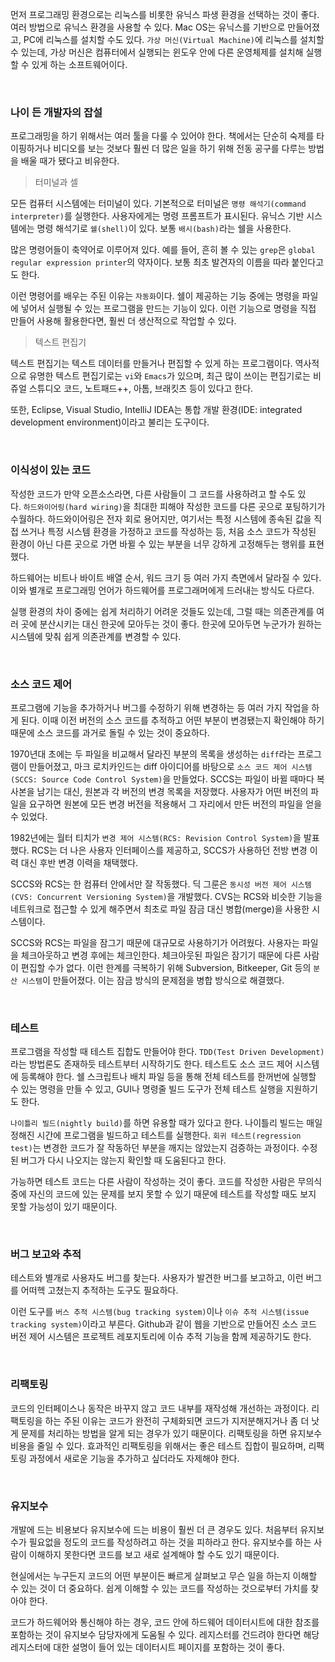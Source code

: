 먼저 프로그래밍 환경으로는 리눅스를 비롯한 유닉스 파생 환경을 선택하는 것이 좋다. 여러 방법으로 유닉스 환경을 사용할 수 있다. Mac OS는 유닉스를 기반으로 만들어졌고, PC에 리눅스를 설치할 수도 있다. `가상 머신(Virtual Machine)`에 리눅스를 설치할 수 있는데, 가상 머신은 컴퓨터에서 실행되는 윈도우 안에 다른 운영체제를 설치해 실행할 수 있게 하는 소프트웨어이다.

<br>

### 나이 든 개발자의 잡설
프로그래밍을 하기 위해서는 여러 툴을 다룰 수 있어야 한다. 책에서는 단순히 숙제를 타이핑하거나 비디오를 보는 것보다 훨씬 더 많은 일을 하기 위해 전동 공구를 다루는 방법을 배울 때가 됐다고 비유한다.

> 터미널과 셀

모든 컴퓨터 시스템에는 터미널이 있다. 기본적으로 터미널은 `명령 해석기(command interpreter)`를 실행한다. 사용자에게는 명령 프롬프트가 표시된다. 유닉스 기반 시스템에는 명령 해석기로 `쉘(shell)`이 있다. 보통 `배시(bash)`라는 쉘을 사용한다.

많은 명령어들이 축약어로 이루어져 있다. 예를 들어, 흔히 볼 수 있는 `grep`은 `global regular expression printer`의 약자이다. 보통 최초 발견자의 이름을 따라 붙인다고도 한다.

이런 명령어를 배우는 주된 이유는 `자동화`이다. 쉘이 제공하는 기능 중에는 명령을 파일에 넣어서 실행될 수 있는 프로그램을 만드는 기능이 있다. 이런 기능으로 명령을 직접 만들어 사용해 활용한다면, 훨씬 더 생산적으로 작업할 수 있다.

> 텍스트 편집기

텍스트 편집기는 텍스트 데이터를 만들거나 편집할 수 있게 하는 프로그램이다. 역사적으로 유명한 텍스트 편집기로는 `vi`와 `Emacs`가 있으며, 최근 많이 쓰이는 편집기로는 비쥬얼 스튜디오 코드, 노트패드++, 아톰, 브래킷츠 등이 있다고 한다.

또한, Eclipse, Visual Studio, IntelliJ IDEA는 통합 개발 환경(IDE: integrated development environment)이라고 불리는 도구이다.

<br>

### 이식성이 있는 코드
작성한 코드가 만약 오픈소스라면, 다른 사람들이 그 코드를 사용하려고 할 수도 있다. `하드와이어링(hard wiring)`을 최대한 피해야 작성한 코드를 다른 곳으로 포팅하기가 수월하다. 하드와이어링은 전자 회로 용어지만, 여기서는 특정 시스템에 종속된 값을 직접 쓰거나 특정 시스템 환경을 가정하고 코드를 작성하는 등, 처음 소스 코드가 작성된 환경이 아닌 다른 곳으로 가면 바뀔 수 있는 부분을 너무 강하게 고정해두는 행위를 표현했다.

하드웨어는 비트나 바이트 배열 순서, 워드 크기 등 여러 가지 측면에서 달라질 수 있다. 이와 별개로 프로그래밍 언어가 하드웨어를 프로그래머에게 드러내는 방식도 다르다.

실행 환경의 차이 중에는 쉽게 처리하기 어려운 것들도 있는데, 그럴 때는 의존관계를 여러 곳에 분산시키는 대신 한곳에 모아두는 것이 좋다. 한곳에 모아두면 누군가가 원하는 시스템에 맞춰 쉽게 의존관계를 변경할 수 있다.

<br>

### 소스 코드 제어
프로그램에 기능을 추가하거나 버그를 수정하기 위해 변경하는 등 여러 가지 작업을 하게 된다. 이때 이전 버전의 소스 코드를 추적하고 어떤 부분이 변경됐는지 확인해야 하기 때문에 소스 코드를 과거로 돌릴 수 있는 것이 중요하다.

1970년대 초에는 두 파일을 비교해서 달라진 부분의 목록을 생성하는 `diff`라는 프로그램이 만들어졌고, 마크 로치카인드는 diff 아이디어를 바탕으로 `소스 코드 제어 시스템(SCCS: Source Code Control System)`을 만들었다. SCCS는 파일이 바뀔 때마다 복사본을 남기는 대신, 원본과 각 버전의 변경 목록을 저장했다. 사용자가 어떤 버전의 파일을 요구하면 원본에 모든 변경 버전을 적용해서 그 자리에서 만든 버전의 파일을 얻을 수 있었다.

1982년에는 월터 티치가 `변경 제어 시스템(RCS: Revision Control System)`을 발표했다. RCS는 더 나은 사용자 인터페이스를 제공하고, SCCS가 사용하던 전방 변경 이력 대신 후반 변경 이력을 채택했다.

SCCS와 RCS는 한 컴퓨터 안에서만 잘 작동했다. 딕 그룬은 `동시성 버전 제어 시스템(CVS: Concurrent Versioning System)`을 개발했다. CVS는 RCS와 비슷한 기능을 네트워크로 접근할 수 있게 해주면서 최초로 파일 잠금 대신 병합(merge)을 사용한 시스템이다.

SCCS와 RCS는 파일을 잠그기 때문에 대규모로 사용하기가 어려웠다. 사용자는 파일을 체크아웃하고 변경 후에는 체크인한다. 체크아웃된 파일은 잠기기 때문에 다른 사람이 편집할 수가 없다. 이런 한계를 극복하기 위해 Subversion, Bitkeeper, Git 등의 `분산 시스템`이 만들어졌다. 이는 잠금 방식의 문제점을 병합 방식으로 해결했다.

<br>

### 테스트
프로그램을 작성할 때 테스트 집합도 만들어야 한다. `TDD(Test Driven Development)`라는 방법론도 존재하듯 테스트부터 시작하기도 한다. 테스트도 소스 코드 제어 시스템에 등록해야 한다. 쉘 스크립트나 배치 파일 등을 통해 전체 테스트를 한꺼번에 실행할 수 있는 명령을 만들 수 있고, GUI나 명령줄 빌드 도구가 전체 테스트 실행을 지원하기도 한다.

`나이틀리 빌드(nightly build)`를 하면 유용할 때가 있다고 한다. 나이틀리 빌드는 매일 정해진 시간에 프로그램을 빌드하고 테스트를 실행한다. `회귀 테스트(regression test)`는 변경한 코드가 잘 작동하던 부분을 깨지는 않았는지 검증하는 과정이다. 수정된 버그가 다시 나오지는 않는지 확인할 때 도움된다고 한다.

가능하면 테스트 코드는 다른 사람이 작성하는 것이 좋다. 코드를 작성한 사람은 무의식 중에 자신의 코드에 있는 문제를 보지 못할 수 있기 때문에 테스트를 작성할 때도 보지 못할 가능성이 있기 때문이다.

<br>

### 버그 보고와 추적
테스트와 별개로 사용자도 버그를 찾는다. 사용자가 발견한 버그를 보고하고, 이런 버그를 어떠헥 고쳤는지 추적하는 도구도 필요하다.

이런 도구를 `버스 추적 시스템(bug tracking system)`이나 `이슈 추적 시스템(issue tracking system)`이라고 부른다. Github과 같이 웹을 기반으로 만들어진 소스 코드 버전 제어 시스템은 프로젝트 레포지토리에 이슈 추적 기능을 함께 제공하기도 한다.

<br>

### 리팩토링
코드의 인터페이스나 동작은 바꾸지 않고 코드 내부를 재작성해 개선하는 과정이다. 리팩토링을 하는 주된 이유는 코드가 완전히 구체화되면 코드가 지저분해지거나 좀 더 낫게 문제를 처리하는 방법을 알게 되는 경우가 있기 때문이다. 리팩토링을 하면 유지보수 비용을 줄일 수 있다. 효과적인 리팩토링을 위해서는 좋은 테스트 집합이 필요하며, 리팩토링 과정에서 새로운 기능을 추가하고 싶더라도 자제해야 한다.

<br>

### 유지보수
개발에 드는 비용보다 유지보수에 드는 비용이 훨씬 더 큰 경우도 있다. 처음부터 유지보수가 필요없을 정도의 코드를 작성하려고 하는 것을 피하라고 한다. 유지보수를 하는 사람이 이해하지 못한다면 코드를 보고 새로 설계해야 할 수도 있기 때문이다.

현실에서는 누구든지 코드의 어떤 부분이든 빠르게 살펴보고 무슨 일을 하는지 이해할 수 있는 것이 더 중요하다. 쉽게 이해할 수 있는 코드를 작성하는 것으로부터 가치를 찾아야 한다.

코드가 하드웨어와 통신해야 하는 경우, 코드 안에 하드웨어 데이터시트에 대한 참조를 포함하는 것이 유지보수 담당자에게 도움될 수 있다. 레지스터를 건드려야 한다면 해당 레지스터에 대한 설명이 들어 있는 데이터시트 페이지를 포함하는 것이 좋다.